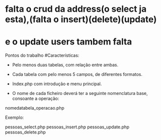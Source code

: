 # falta o crud da address(o select ja esta),(falta o insert)(delete)(update)
# e o update users tambem falta

Pontos do trabalho
#Características:

- Pelo menos duas tabelas, com relação entre ambas.

- Cada tabela com pelo menos 5 campos, de diferentes formatos.

- Index.php com introdução e menu  principal.

- O nome de cada ficheiro deverá ter a seguinte nomenclatura base, consoante a operação:

nomedatabela_operacao.php

Exemplo:

pessoas_select.php
pessoas_insert.php
pessoas_update.php
pessoas_delete.php

